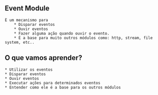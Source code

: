 ## Event Module

    É um mecanismo para 
        * Disparar eventos
        * Ouvir eventos
        * Fazer alguma ação quando ouvir o evento.
        * É a base para muito outros módulos como: http, stream, file system, etc..

## O que vamos aprender?

    * Utilizar os eventos
    * Disparar eventos
    * Ouvir eventos
    * Executar ações para determinados eventos
    * Entender como ele é a base para os outros módulos